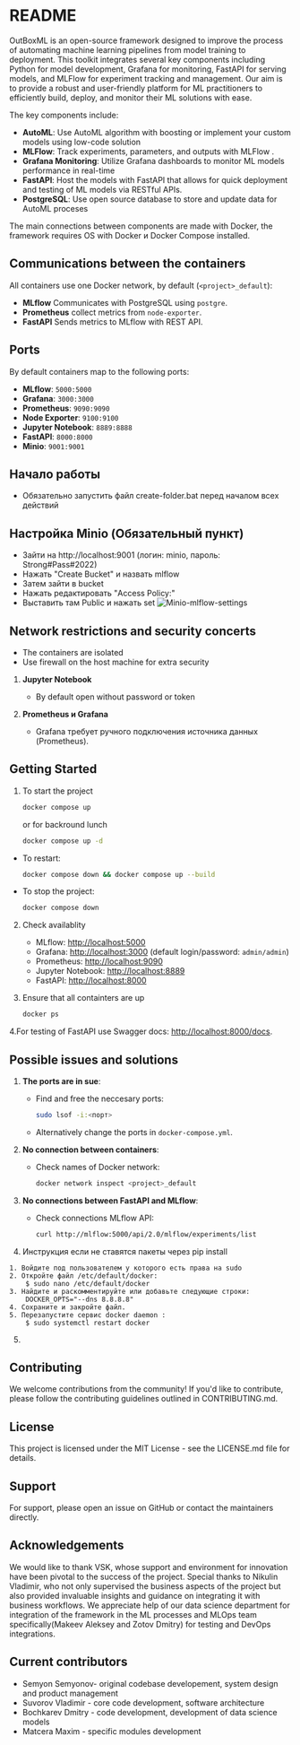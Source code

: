 # README
OutBoxML is an open-source framework designed to improve the process of automating machine learning pipelines from model training to deployment. This toolkit integrates several key components including Python for model development, Grafana for monitoring, FastAPI for serving models, and MLFlow for experiment tracking and management. Our aim is to provide a robust and user-friendly platform for ML practitioners to efficiently build, deploy, and monitor their ML solutions with ease. 

The key components include:
- **AutoML**: Use AutoML algorithm with boosting or implement your custom models using low-code solution 
- **MLFlow**: Track experiments, parameters, and outputs with MLFlow .
- **Grafana Monitoring**: Utilize Grafana dashboards to monitor ML models performance in real-time
- **FastAPI**: Host the models with FastAPI that allows for quick deployment and testing of ML models via RESTful APIs.
- **PostgreSQL**: Use open source database to store and update data for AutoML proceses

The main connections between components are made with Docker, the framework requires OS with Docker и Docker Compose installed.

 
## Communications between the containers
All containers use one Docker network, by default (`<project>_default`):
- **MLflow** Communicates with PostgreSQL using `postgre`.
- **Prometheus** collect metrics from `node-exporter`.
- **FastAPI** Sends metrics to MLflow with REST API.
 

## Ports
By default containers map to the following ports:
- **MLflow**: `5000:5000`
- **Grafana**: `3000:3000`
- **Prometheus**: `9090:9090`
- **Node Exporter**: `9100:9100`
- **Jupyter Notebook**: `8889:8888`
- **FastAPI**: `8000:8000`
- **Minio**: `9001:9001`
  
## Начало работы
- Обязательно запустить файл create-folder.bat перед началом всех действий

## Настройка Minio (Обязательный пункт)
- Зайти на http://localhost:9001 (логин: minio, пароль: Strong#Pass#2022)
- Нажать "Create Bucket" и назвать mlflow
- Затем зайти в bucket
- Нажать редактировать "Access Policy:"
- Выставить там Public и нажать set
![Minio-mlflow-settings](outboxml/image.png)

## Network restrictions and security concerts
- The containers are isolated 
- Use firewall on the host machine for extra security 

1. **Jupyter Notebook**
   - By default open without password or token

2. **Prometheus и Grafana**
   - Grafana требует ручного подключения источника данных (Prometheus).

## Getting Started
1. To start the project
   ```bash
   docker compose up
   ```
   or for backround lunch
   ```bash
   docker compose up -d
   ```

- To restart:
  ```bash
  docker compose down && docker compose up --build
  ```
- To stop the project:
  ```bash
  docker compose down
  ```

2. Check availablity
   - MLflow: [http://localhost:5000](http://localhost:5000)
   - Grafana: [http://localhost:3000](http://localhost:3000) (default login/password: `admin/admin`)
   - Prometheus: [http://localhost:9090](http://localhost:9090)
   - Jupyter Notebook: [http://localhost:8889](http://localhost:8889)
   - FastAPI: [http://localhost:8000](http://localhost:8000)

3. Ensure that all containters are up
   ```bash
   docker ps
   ```
   
4.For testing of FastAPI use Swagger docs: [http://localhost:8000/docs](http://localhost:8000/docs).

## Possible issues and solutions 
1. **The ports are in sue**:
   - Find and free the neccesary ports:
     ```bash
     sudo lsof -i:<порт>
     ```
   - Alternatively change the ports in `docker-compose.yml`.

2. **No connection between containers**:
   - Check names of Docker network:
     ```bash
     docker network inspect <project>_default
     ```

3. **No connections between FastAPI and MLflow**:
   - Check connections MLflow API:
     ```bash
     curl http://mlflow:5000/api/2.0/mlflow/experiments/list
     ```
4. Инструкция если не ставятся пакеты через pip install
```
1. Войдите под пользователем у которого есть права на sudo
2. Откройте файл /etc/default/docker:
    $ sudo nano /etc/default/docker
3. Найдите и раскомментируйте или добавьте следующие строки:
    DOCKER_OPTS="--dns 8.8.8.8"
4. Сохраните и закройте файл.
5. Перезапустите сервис docker daemon :
    $ sudo systemctl restart docker
```
5. 
## Contributing
We welcome contributions from the community! If you'd like to contribute, please follow the contributing guidelines outlined in CONTRIBUTING.md.

## License
This project is licensed under the MIT License - see the LICENSE.md file for details.

## Support
For support, please open an issue on GitHub or contact the maintainers directly.

## Acknowledgements
We would like to thank VSK, whose support and environment for innovation have been pivotal to the success of the project.
Special thanks to Nikulin Vladimir, who not only supervised the business aspects of the 
project but also provided invaluable insights and guidance on integrating it with business workflows. 
We appreciate help of our data science department for integration of the framework in the ML processes and MLOps team specifically(Makeev Aleksey and Zotov Dmitry) for testing and DevOps integrations.   

## Current contributors
- Semyon Semyonov-  original codebase developement, system design and product management 
- Suvorov Vladimir - core code development, software architecture
- Bochkarev Dmitry - code development, development of data science models
- Matcera Maxim -  specific modules development

 

   
   

